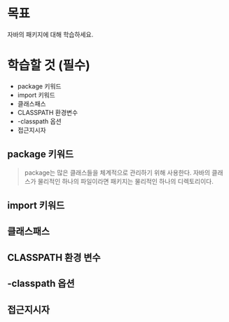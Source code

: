 # 목표

자바의 패키지에 대해 학습하세요.

# 학습할 것 (필수)

- package 키워드
- import 키워드
- 클래스패스
- CLASSPATH 환경변수
- -classpath 옵션
- 접근지시자



## package 키워드

> package는 많은 클래스들을 체계적으로 관리하기 위해 사용한다. 자바의 클래스가 물리적인 하나의 파일이라면 패키지는 물리적인 하나의 디렉토리이다.



## import 키워드

## 클래스패스

## CLASSPATH 환경 변수

## -classpath 옵션

## 접근지시자